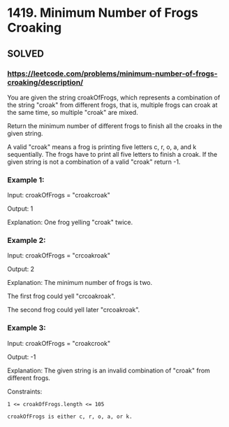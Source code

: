 # 1419. Minimum Number of Frogs Croaking

## SOLVED
### https://leetcode.com/problems/minimum-number-of-frogs-croaking/description/
You are given the string croakOfFrogs, which represents a combination of the string &quot;croak&quot; from different frogs, that is, multiple frogs can croak at the same time, so multiple &quot;croak&quot; are mixed.



Return the minimum number of different frogs to finish all the croaks in the given string.



A valid &quot;croak&quot; means a frog is printing five letters c, r, o, a, and k sequentially. The frogs have to print all five letters to finish a croak. If the given string is not a combination of a valid &quot;croak&quot; return -1.





### Example 1:





Input: croakOfFrogs = &quot;croakcroak&quot;


Output: 1 



Explanation: One frog yelling &quot;croak&quot; twice.





### Example 2:





Input: croakOfFrogs = &quot;crcoakroak&quot;


Output: 2 



Explanation: The minimum number of frogs is two. 

The first frog could yell &quot;crcoakroak&quot;.

The second frog could yell later &quot;crcoakroak&quot;.





### Example 3:





Input: croakOfFrogs = &quot;croakcrook&quot;


Output: -1



Explanation: The given string is an invalid combination of &quot;croak&quot; from different frogs.







Constraints:





	1 <= croakOfFrogs.length <= 105

	croakOfFrogs is either c, r, o, a, or k.



